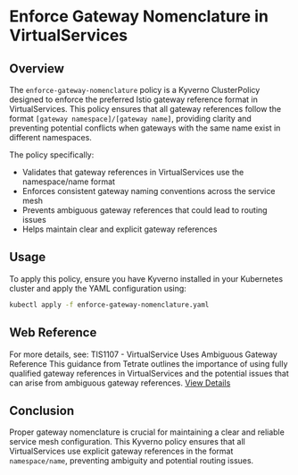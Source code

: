 # Enforce Gateway Nomenclature in VirtualServices
## Overview
The `enforce-gateway-nomenclature` policy is a Kyverno ClusterPolicy designed to enforce the preferred Istio gateway reference format in VirtualServices. This policy ensures that all gateway references follow the format `[gateway namespace]/[gateway name]`, providing clarity and preventing potential conflicts when gateways with the same name exist in different namespaces.

The policy specifically:
- Validates that gateway references in VirtualServices use the namespace/name format
- Enforces consistent gateway naming conventions across the service mesh
- Prevents ambiguous gateway references that could lead to routing issues
- Helps maintain clear and explicit gateway references

## Usage
To apply this policy, ensure you have Kyverno installed in your Kubernetes cluster and apply the YAML configuration using:
```bash
kubectl apply -f enforce-gateway-nomenclature.yaml
```

## Web Reference
For more details, see:
TIS1107 - VirtualService Uses Ambiguous Gateway Reference
This guidance from Tetrate outlines the importance of using fully qualified gateway references in VirtualServices and the potential issues that can arise from ambiguous gateway references.
[View Details](https://docs.tetrate.io/istio-subscription/tools/tca/analysis/TIS1107)

## Conclusion
Proper gateway nomenclature is crucial for maintaining a clear and reliable service mesh configuration. This Kyverno policy ensures that all VirtualServices use explicit gateway references in the format `namespace/name`, preventing ambiguity and potential routing issues.
